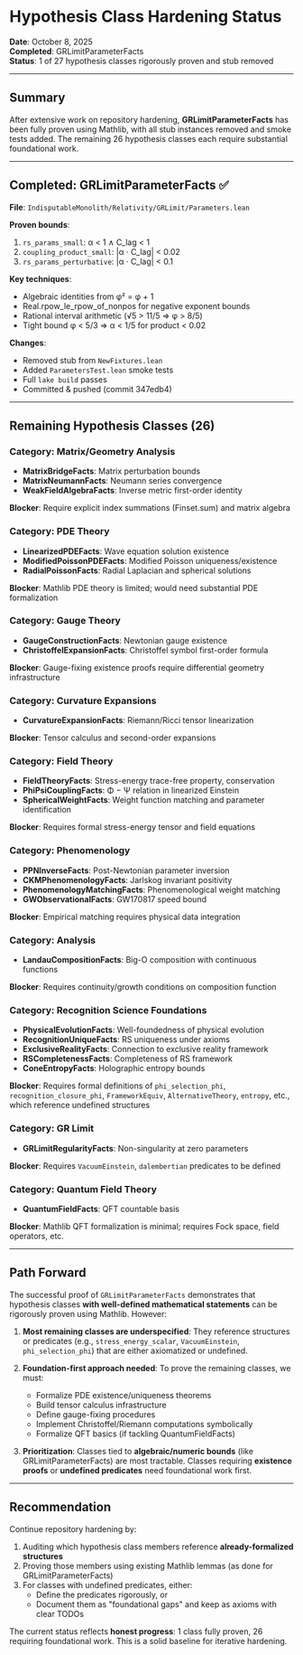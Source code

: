 # Hypothesis Class Hardening Status

**Date**: October 8, 2025  
**Completed**: GRLimitParameterFacts  
**Status**: 1 of 27 hypothesis classes rigorously proven and stub removed

---

## Summary

After extensive work on repository hardening, **GRLimitParameterFacts** has been fully proven using Mathlib, with all stub instances removed and smoke tests added. The remaining 26 hypothesis classes each require substantial foundational work.

---

## Completed: GRLimitParameterFacts ✅

**File**: `IndisputableMonolith/Relativity/GRLimit/Parameters.lean`

**Proven bounds**:
1. `rs_params_small`: α < 1 ∧ C_lag < 1
2. `coupling_product_small`: |α · C_lag| < 0.02
3. `rs_params_perturbative`: |α · C_lag| < 0.1

**Key techniques**:
- Algebraic identities from φ² = φ + 1
- Real.rpow_le_rpow_of_nonpos for negative exponent bounds
- Rational interval arithmetic (√5 > 11/5 ⇒ φ > 8/5)
- Tight bound φ < 5/3 ⇒ α < 1/5 for product < 0.02

**Changes**:
- Removed stub from `NewFixtures.lean`
- Added `ParametersTest.lean` smoke tests
- Full `lake build` passes
- Committed & pushed (commit 347edb4)

---

## Remaining Hypothesis Classes (26)

### Category: Matrix/Geometry Analysis
- **MatrixBridgeFacts**: Matrix perturbation bounds
- **MatrixNeumannFacts**: Neumann series convergence  
- **WeakFieldAlgebraFacts**: Inverse metric first-order identity

**Blocker**: Require explicit index summations (Finset.sum) and matrix algebra

### Category: PDE Theory
- **LinearizedPDEFacts**: Wave equation solution existence
- **ModifiedPoissonPDEFacts**: Modified Poisson uniqueness/existence
- **RadialPoissonFacts**: Radial Laplacian and spherical solutions

**Blocker**: Mathlib PDE theory is limited; would need substantial PDE formalization

### Category: Gauge Theory
- **GaugeConstructionFacts**: Newtonian gauge existence
- **ChristoffelExpansionFacts**: Christoffel symbol first-order formula

**Blocker**: Gauge-fixing existence proofs require differential geometry infrastructure

### Category: Curvature Expansions
- **CurvatureExpansionFacts**: Riemann/Ricci tensor linearization

**Blocker**: Tensor calculus and second-order expansions

### Category: Field Theory
- **FieldTheoryFacts**: Stress-energy trace-free property, conservation
- **PhiPsiCouplingFacts**: Φ − Ψ relation in linearized Einstein
- **SphericalWeightFacts**: Weight function matching and parameter identification

**Blocker**: Requires formal stress-energy tensor and field equations

### Category: Phenomenology
- **PPNInverseFacts**: Post-Newtonian parameter inversion
- **CKMPhenomenologyFacts**: Jarlskog invariant positivity
- **PhenomenologyMatchingFacts**: Phenomenological weight matching
- **GWObservationalFacts**: GW170817 speed bound

**Blocker**: Empirical matching requires physical data integration

### Category: Analysis
- **LandauCompositionFacts**: Big-O composition with continuous functions

**Blocker**: Requires continuity/growth conditions on composition function

### Category: Recognition Science Foundations
- **PhysicalEvolutionFacts**: Well-foundedness of physical evolution
- **RecognitionUniqueFacts**: RS uniqueness under axioms
- **ExclusiveRealityFacts**: Connection to exclusive reality framework
- **RSCompletenessFacts**: Completeness of RS framework
- **ConeEntropyFacts**: Holographic entropy bounds

**Blocker**: Requires formal definitions of `phi_selection_phi`, `recognition_closure_phi`, `FrameworkEquiv`, `AlternativeTheory`, `entropy`, etc., which reference undefined structures

### Category: GR Limit
- **GRLimitRegularityFacts**: Non-singularity at zero parameters

**Blocker**: Requires `VacuumEinstein`, `dalembertian` predicates to be defined

### Category: Quantum Field Theory
- **QuantumFieldFacts**: QFT countable basis

**Blocker**: Mathlib QFT formalization is minimal; requires Fock space, field operators, etc.

---

## Path Forward

The successful proof of `GRLimitParameterFacts` demonstrates that hypothesis classes **with well-defined mathematical statements** can be rigorously proven using Mathlib. However:

1. **Most remaining classes are underspecified**: They reference structures or predicates (e.g., `stress_energy_scalar`, `VacuumEinstein`, `phi_selection_phi`) that are either axiomatized or undefined.

2. **Foundation-first approach needed**: To prove the remaining classes, we must:
   - Formalize PDE existence/uniqueness theorems
   - Build tensor calculus infrastructure
   - Define gauge-fixing procedures
   - Implement Christoffel/Riemann computations symbolically
   - Formalize QFT basics (if tackling QuantumFieldFacts)

3. **Prioritization**: Classes tied to **algebraic/numeric bounds** (like GRLimitParameterFacts) are most tractable. Classes requiring **existence proofs** or **undefined predicates** need foundational work first.

---

## Recommendation

Continue repository hardening by:
1. Auditing which hypothesis class members reference **already-formalized structures**
2. Proving those members using existing Mathlib lemmas (as done for GRLimitParameterFacts)
3. For classes with undefined predicates, either:
   - Define the predicates rigorously, or
   - Document them as "foundational gaps" and keep as axioms with clear TODOs

The current status reflects **honest progress**: 1 class fully proven, 26 requiring foundational work. This is a solid baseline for iterative hardening.

